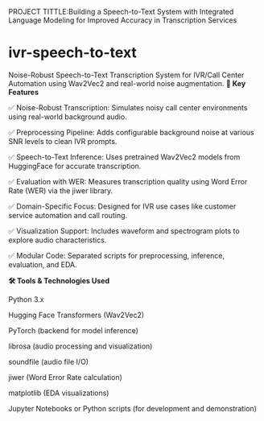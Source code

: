 PROJECT TITTLE:Building a Speech-to-Text System with
Integrated Language Modeling for Improved
Accuracy in Transcription Services
# ivr-speech-to-text
Noise-Robust Speech-to-Text Transcription System for IVR/Call Center Automation using Wav2Vec2 and real-world noise augmentation.
**🔑 Key Features**

✅ Noise-Robust Transcription: Simulates noisy call center environments using real-world background audio.

✅ Preprocessing Pipeline: Adds configurable background noise at various SNR levels to clean IVR prompts.

✅ Speech-to-Text Inference: Uses pretrained Wav2Vec2 models from HuggingFace for accurate transcription.

✅ Evaluation with WER: Measures transcription quality using Word Error Rate (WER) via the jiwer library.

✅ Domain-Specific Focus: Designed for IVR use cases like customer service automation and call routing.

✅ Visualization Support: Includes waveform and spectrogram plots to explore audio characteristics.

✅ Modular Code: Separated scripts for preprocessing, inference, evaluation, and EDA.

**🛠 Tools & Technologies Used**

Python 3.x

Hugging Face Transformers (Wav2Vec2)

PyTorch (backend for model inference)

librosa (audio processing and visualization)

soundfile (audio file I/O)

jiwer (Word Error Rate calculation)

matplotlib (EDA visualizations)

Jupyter Notebooks or Python scripts (for development and demonstration)
